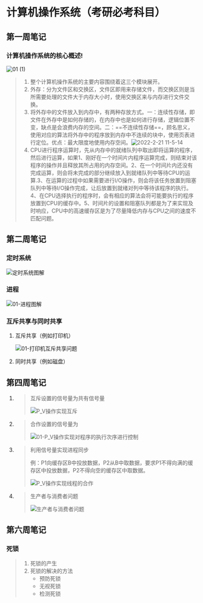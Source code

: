 # 计算机操作系统（考研必考科目）

## 第一周笔记

### 计算机操作系统的核心概述!

![01 (1)](https://s2.loli.net/2022/02/21/jhNHVl9EC5cBDn1.jpg)

> 1. 整个计算机操作系统的主要内容围绕着这三个模块展开。
> 2. 外存：分为文件区和交换区，文件区即用来存储文件，而交换区则是当所需要处理的文件大于内存大小时，使用交换区来与内存进行文件交换。
> 3. 将外存中的文件放入到内存中，有两种存放方式。一：连续性存储，即文件在外存中是如何存储的，在内存中也是如何进行存储，逻辑位置不变，缺点是会浪费内存的空间。二：==不连续性存储==，顾名思义，使用对应的算法将外存中的程序放到内存中不连续的块中，使用页表进行定位。优点：最大限度地使用内存空间。![2022-2-21 11-5-14](https://s2.loli.net/2022/02/21/gwxvOrnaDbzRLI9.jpg)
> 4. CPU进行程序运算时，先从内存中的就绪队列中取出即将运算的程序，然后进行运算，如果1、刚好在一个时间片内程序运算完成，则结束对该程序的操作并且释放其所占用的内存空间。2、在一个时间片内还没有完成运算，则会将未完成的部分继续放入到就绪队列中等待CPU的运算.3、在运算的过程中如果需要进行I/O操作，则会将该任务放置到阻塞队列中等待I/O操作完成，让后放置到就绪对列中等待该程序的执行。4、在CPU选择执行的程序时，会有相应的算法会将可能要执行的程序放置到CPU的缓存中。5、时间片的设置和阻塞队列都是为了来实现及时响应，CPU中的高速缓存区是为了尽量降低内存与CPU之间的速度不匹配问题。

## 第二周笔记

### 定时系统

![定时系统图解](https://s2.loli.net/2022/03/01/7SFuRVrgBDijpL5.jpg)

### 进程

![01-进程图解](https://s2.loli.net/2022/03/01/5GfOJoszVULNhYF.jpg)

### 互斥共享与同时共享

1. 互斥共享（例如打印机）

   ![01-打印机互斥共享问题](https://s2.loli.net/2022/03/01/9EARoN4xzHT8UwG.jpg)

2. 同时共享（例如磁盘）

## 第四周笔记

1. >  互斥设置的信号量为共有信号量
   >
   > ![P_V操作实现互斥](https://s2.loli.net/2022/03/15/2Dxdslp3m7nEOTH.jpg)

2. >  合作设置的信号量为
   >
   > ![01-P_V操作实现对程序的执行次序进行控制](https://s2.loli.net/2022/03/15/pz7vHEWb4UuJfeB.jpg)

3. > 利用信号量实现进程同步
   >
   > 例：P1向缓存区B中投放数据，P2从B中取数据，要求P1不得向满的缓存区中投放数据，P2不得向空的缓存区中取数据。
   >
   > ![P_V操作实现线程的合作](https://s2.loli.net/2022/03/15/IDrEQla17YU39eo.jpg)

4. > 生产者与消费者问题
   >
   > ![生产者与消费者问题](https://s2.loli.net/2022/03/15/DicHMr6mPA3WfhE.jpg)

## 第六周笔记

### 死锁

> 1. 死锁的产生
> 2. 死锁的解决的方法
>    * 预防死锁
>    * 无视死锁
>    * 检测死锁

